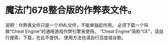 # 魔法门678整合版的作弊表文件。

说明：作弊表文件只是一个XML文件，不能单独起作用。
必须下载一个叫做“Cheat Engine”的通用游戏作弊引擎来使用。
“Cheat Engine”简称“CE”，请自行搜索、下载，在此不提供。
使用方法也请自行百度或谷歌。
